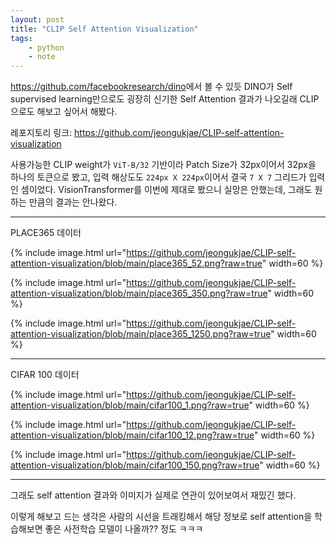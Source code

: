 ```yaml
---
layout: post
title: "CLIP Self Attention Visualization"
tags:
    - python
    - note
---
```


<https://github.com/facebookresearch/dino>에서 볼 수 있듯 DINO가 Self supervised learning만으로도 굉장히 신기한 Self Attention 결과가 나오길래 CLIP으로도 해보고 싶어서 해봤다.

레포지토리 링크: <https://github.com/jeongukjae/CLIP-self-attention-visualization>

사용가능한 CLIP weight가 `ViT-B/32` 기반이라 Patch Size가 32px이어서 32px을 하나의 토큰으로 봤고, 입력 해상도도 `224px X 224px`이어서 결국 `7 X 7` 그리드가 입력인 셈이었다. VisionTransformer를 이번에 제대로 봤으니 실망은 안했는데, 그래도 원하는 만큼의 결과는 안나왔다.

---

PLACE365 데이터

{% include image.html url="https://github.com/jeongukjae/CLIP-self-attention-visualization/blob/main/place365_52.png?raw=true" width=60 %}

{% include image.html url="https://github.com/jeongukjae/CLIP-self-attention-visualization/blob/main/place365_350.png?raw=true" width=60 %}

{% include image.html url="https://github.com/jeongukjae/CLIP-self-attention-visualization/blob/main/place365_1250.png?raw=true" width=60 %}

---

CIFAR 100 데이터

{% include image.html url="https://github.com/jeongukjae/CLIP-self-attention-visualization/blob/main/cifar100_1.png?raw=true" width=60 %}

{% include image.html url="https://github.com/jeongukjae/CLIP-self-attention-visualization/blob/main/cifar100_12.png?raw=true" width=60 %}

{% include image.html url="https://github.com/jeongukjae/CLIP-self-attention-visualization/blob/main/cifar100_150.png?raw=true" width=60 %}

---

그래도 self attention 결과와 이미지가 실제로 연관이 있어보여서 재밌긴 했다.

이렇게 해보고 드는 생각은 사람의 시선을 트래킹해서 해당 정보로 self attention을 학습해보면 좋은 사전학습 모델이 나올까?? 정도 ㅋㅋㅋ
